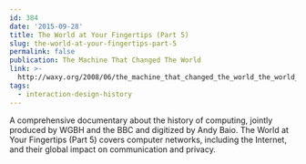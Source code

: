 ```yaml
---
id: 384
date: '2015-09-28'
title: The World at Your Fingertips (Part 5)
slug: the-world-at-your-fingertips-part-5
permalink: false
publication: The Machine That Changed The World
link: >-
  http://waxy.org/2008/06/the_machine_that_changed_the_world_the_world_at_your_fingertips/
tags:
  - interaction-design-history
---
```

A comprehensive documentary about the history of computing, jointly produced by WGBH and the BBC and digitized by Andy Baio. The World at Your Fingertips (Part 5) covers computer networks, including the Internet, and their global impact on communication and privacy.
